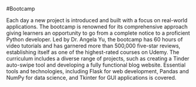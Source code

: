 #Bootcamp

Each day a new project is introduced and built with a focus on real-world applications. The bootcamp is renowned for its comprehensive approach giving learners an opportunity to go from a complete notice to a proficient Python developer. Led by Dr. Angela Yu, the bootcamp has 60 hours of video tutorials and has garnered more than 500,000 five-star reviews, establishing itself as one of the highest-rated courses on Udemy. 
The curriculum includes a diverse range of projects, such as creating a Tinder auto-swipe tool and developing a fully functional blog website. 
Essential tools and technologies, including Flask for web development, Pandas and NumPy for data science, and Tkinter for GUI applications is covered. 
